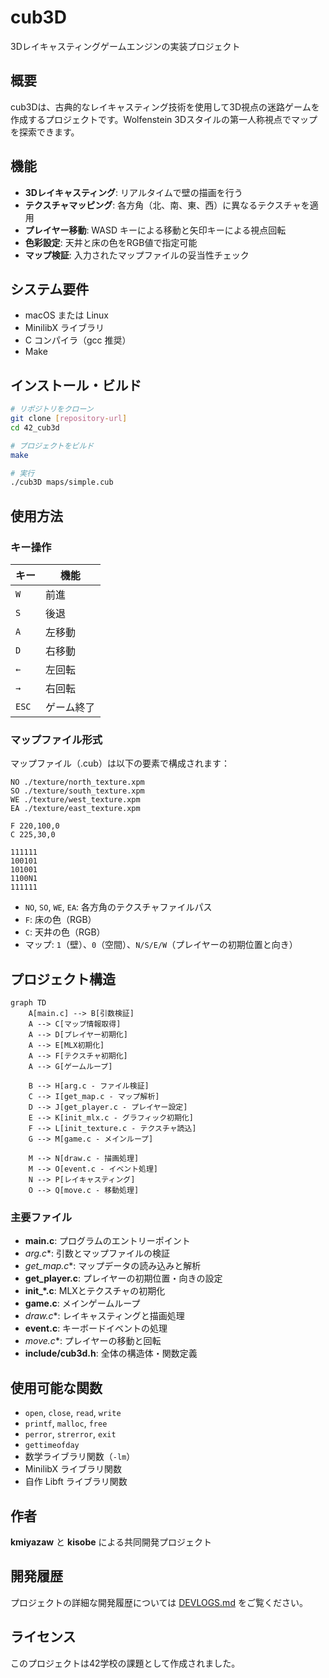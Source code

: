 # cub3D

3Dレイキャスティングゲームエンジンの実装プロジェクト

## 概要

cub3Dは、古典的なレイキャスティング技術を使用して3D視点の迷路ゲームを作成するプロジェクトです。Wolfenstein 3Dスタイルの第一人称視点でマップを探索できます。

## 機能

- **3Dレイキャスティング**: リアルタイムで壁の描画を行う
- **テクスチャマッピング**: 各方角（北、南、東、西）に異なるテクスチャを適用
- **プレイヤー移動**: WASD キーによる移動と矢印キーによる視点回転
- **色彩設定**: 天井と床の色をRGB値で指定可能
- **マップ検証**: 入力されたマップファイルの妥当性チェック

## システム要件

- macOS または Linux
- MinilibX ライブラリ
- C コンパイラ（gcc 推奨）
- Make

## インストール・ビルド

```bash
# リポジトリをクローン
git clone [repository-url]
cd 42_cub3d

# プロジェクトをビルド
make

# 実行
./cub3D maps/simple.cub
```

## 使用方法

### キー操作

| キー | 機能 |
|------|------|
| `W` | 前進 |
| `S` | 後退 |
| `A` | 左移動 |
| `D` | 右移動 |
| `←` | 左回転 |
| `→` | 右回転 |
| `ESC` | ゲーム終了 |

### マップファイル形式

マップファイル（.cub）は以下の要素で構成されます：

```
NO ./texture/north_texture.xpm
SO ./texture/south_texture.xpm
WE ./texture/west_texture.xpm
EA ./texture/east_texture.xpm

F 220,100,0
C 225,30,0

111111
100101
101001
1100N1
111111
```

- `NO`, `SO`, `WE`, `EA`: 各方角のテクスチャファイルパス
- `F`: 床の色（RGB）
- `C`: 天井の色（RGB）
- マップ: `1`（壁）、`0`（空間）、`N/S/E/W`（プレイヤーの初期位置と向き）

## プロジェクト構造

```mermaid
graph TD
    A[main.c] --> B[引数検証]
    A --> C[マップ情報取得]
    A --> D[プレイヤー初期化]
    A --> E[MLX初期化]
    A --> F[テクスチャ初期化]
    A --> G[ゲームループ]
    
    B --> H[arg.c - ファイル検証]
    C --> I[get_map.c - マップ解析]
    D --> J[get_player.c - プレイヤー設定]
    E --> K[init_mlx.c - グラフィック初期化]
    F --> L[init_texture.c - テクスチャ読込]
    G --> M[game.c - メインループ]
    
    M --> N[draw.c - 描画処理]
    M --> O[event.c - イベント処理]
    N --> P[レイキャスティング]
    O --> Q[move.c - 移動処理]
```

### 主要ファイル

- **main.c**: プログラムのエントリーポイント
- **arg*.c**: 引数とマップファイルの検証
- **get_map*.c**: マップデータの読み込みと解析
- **get_player.c**: プレイヤーの初期位置・向きの設定
- **init_*.c**: MLXとテクスチャの初期化
- **game.c**: メインゲームループ
- **draw*.c**: レイキャスティングと描画処理
- **event.c**: キーボードイベントの処理
- **move*.c**: プレイヤーの移動と回転
- **include/cub3d.h**: 全体の構造体・関数定義

## 使用可能な関数

- `open`, `close`, `read`, `write`
- `printf`, `malloc`, `free`
- `perror`, `strerror`, `exit`
- `gettimeofday`
- 数学ライブラリ関数（`-lm`）
- MinilibX ライブラリ関数
- 自作 Libft ライブラリ関数

## 作者

**kmiyazaw** と **kisobe** による共同開発プロジェクト

## 開発履歴

プロジェクトの詳細な開発履歴については [DEVLOGS.md](./DEVLOGS.md) をご覧ください。

## ライセンス

このプロジェクトは42学校の課題として作成されました。